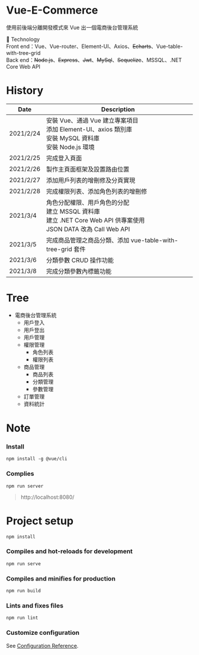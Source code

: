 # Vue-E-Commerce
使用前後端分離開發模式來 Vue 出一個電商後台管理系統

:rocket: Technology <br>
Front end：Vue、Vue-router、Element-UI、Axios、~~Echarts~~、Vue-table-with-tree-grid <br>
Back end：~~Node.js~~、~~Express~~、~~Jwt~~、~~MySql~~、~~Sequelize~~、MSSQL、.NET Core Web API<br>

# History
| Date | Description |
| -- | -- |
| 2021/2/24 | 安裝 Vue、通過 Vue 建立專案項目 <br> 添加 Element-UI、axios 類別庫 <br> 安裝 MySQL 資料庫 <br> 安裝 Node.js 環境 |
| 2021/2/25 | 完成登入頁面 |
| 2021/2/26 | 製作主頁面框架及設置路由位置 |
| 2021/2/27 | 添加用戶列表的增刪修及分頁實現 |
| 2021/2/28 | 完成權限列表、添加角色列表的增刪修 |
| 2021/3/4 | 角色分配權限、用戶角色的分配 <br> 建立 MSSQL 資料庫 <br> 建立 .NET Core Web API 供專案使用 <br> JSON DATA 改為 Call Web API |
| 2021/3/5 | 完成商品管理之商品分類、添加 vue-table-with-tree-grid 套件 |
| 2021/3/6 | 分類參數 CRUD 操作功能 |
| 2021/3/8 | 完成分類參數內標籤功能 |

# Tree
- 電商後台管理系統
  - 用戶登入
  - 用戶登出
  - 用戶管理
  - 權限管理
    - 角色列表
    - 權限列表
  - 商品管理
    - 商品列表
    - 分類管理
    - 參數管理
  - 訂單管理
  - 資料統計

# Note

### Install
```shell
npm install -g @vue/cli
```

### Complies
```shell
npm run server
```

> http://localhost:8080/

# Project setup
```
npm install
```

### Compiles and hot-reloads for development
```
npm run serve
```

### Compiles and minifies for production
```
npm run build
```

### Lints and fixes files
```
npm run lint
```

### Customize configuration
See [Configuration Reference](https://cli.vuejs.org/config/).